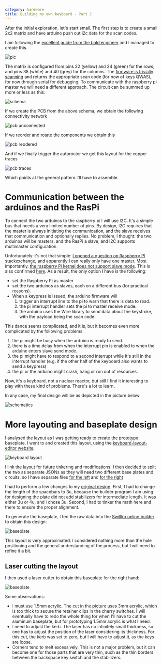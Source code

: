 ```yaml
---
category: hardware
title: Building my own keyboard - Part 3
---
```


After the initial exploration, let's start small. The first step is to create a small 2x2 matrix 
and have arduino push out i2c data for the scan codes.

I am following the [excellent guide from the bald engineer](https://www.baldengineer.com/arduino-keyboard-matrix-tutorial.html)
and I managed to create this.

![pic](https://raw.githubusercontent.com/stefanoborini/keymine/master/pics/20190920_184318.jpg)

The matrix is configured from pins 22 (yellow) and 24 (green) for the rows, and pins 38 (white) and 40 (grey) for the columns. 
The [firmware is trivially scanning](https://github.com/stefanoborini/keymine/blob/master/firmware/keymine/keymine.ino) and returns 
the appropriate scan code (for now of keys QWAS), for now through serial for debugging. To communicate with the raspberry pi
master we will need a different approach. The circuit can be summed up more or less as this:

![schema](https://raw.githubusercontent.com/stefanoborini/keymine/master/layouts/schema-2x2.png)

If we create the PCB from the above schema, we obtain the following connectivity network

![pcb unconnected](https://raw.githubusercontent.com/stefanoborini/keymine/master/layouts/pcb-2x2.png)

If we reorder and rotate the components we obtain this

![pcb reodered](https://raw.githubusercontent.com/stefanoborini/keymine/master/layouts/pcb-2x2-reordered.png)

And if we finally trigger the autorouter we get this layout for the copper traces

![pcb traces](https://raw.githubusercontent.com/stefanoborini/keymine/master/layouts/pcb-trace-2x2.png)

Which points at the general pattern I'll have to assemble.


# Communication between the arduinos and the RasPi

To connect the two arduinos to the raspberry pi I will use I2C. It's a simple
bus that needs a very limited number of pins. By design, I2C requires that the
master is always initiating the communication, and the slave receives that
communication and optionally replies. No problem, I thought: the two arduinos
will be masters, and the RasPi a slave, and I2C supports multimaster
configuration. 

Unfortunately it's not that simple: [I opened a question on Raspberry PI](https://raspberrypi.stackexchange.com/questions/102162/i2c-communication-between-two-arduino-masters-sending-events-and-one-raspberry-p)
stackexchange, and apparently I can really only have one master. Most
importantly, [the raspberry Pi kernel does not support slave mode](https://github.com/qriozum/kernel/blob/master/Documentation/i2c/summary).
This is also confirmed [here](https://raspberrypi.stackexchange.com/questions/5584/i2c-raspberri-pi-as-a-slave).
As a result, the only option I have is the following:

- set the Raspberry Pi as master
- set the two arduinos as slaves, each on a different bus (for practical reasons).
- When a keypress is issued, the arduino firmware will
  1. trigger an interrupt line to the pi to warn that there is data to read.
  2. the pi interrupt handler sets the pi to master receive mode.
  3. the arduino uses the Wire library to send data about the keystroke, with the payload being the scan code.

This dance seems complicated, and it is, but it becomes even more complicated by the following problems:

1. the pi might be busy when the arduino is ready to send.
2. there is a time delay from when the interrupt pin is enabled to when the arduino enters slave send mode.
3. the pi might have to respond to a second interrupt while it's still in the interrupt handler (e.g. if the other half of the keyboard also wants to send a keypress)
4. the pi or the arduino might crash, hang or run out of resources.

Now, it's a keyboard, not a nuclear reactor, but still I find it interesting to
play with these kind of problems. There's a lot to learn.

In any case, my final design will be as depicted in the picture below

![schematics](https://raw.githubusercontent.com/stefanoborini/keymine/master/schematics/schema-0.1.png)

# More layouting and baseplate design

I analysed the layout as I was getting ready to create the prototype baseplate.
I went to and created this layout, using the [keyboard-layout-editor website](http://www.keyboard-layout-editor.com).

![keyboard layout](https://raw.githubusercontent.com/stefanoborini/keymine/master/layouts/keyboard-layout-v0.3.png)

I [link the layout](https://is.gd/rU9Q6q) for future tinkering and
modifications. I then decided to split the two as separate JSONs as they will
need two different base plates and circuits, so I have separate files [for the left](https://raw.githubusercontent.com/stefanoborini/keymine/master/layouts/keyboard-layout-left-v0.3.json)
and [for the right](https://raw.githubusercontent.com/stefanoborini/keymine/master/layouts/keyboard-layout-right-v0.3.json)

I had to perform a few changes to my [original design](https://raw.githubusercontent.com/stefanoborini/keymine/master/layouts/units-v0.2.png). 
First, I had to change the length of the spacebars to 3u, because the builder program I am using for designing the plate
did not add stabilizers for intermediate length. It was either 3u or 4u, and I chose 3u. Second, I had to tinker the math here
and there to ensure the proper alignment. 

To generate the baseplate, I fed the raw data into the [Swillkb online builder](http://builder.swillkb.com/) to obtain this design:

![baseplate](https://raw.githubusercontent.com/stefanoborini/keymine/master/layouts/baseplate-v0.3.png)

This layout is very approximated. I considered nothing more than the hole
positioning and the general understanding of the process, but I will need to
refine it a bit.

## Laser cutting the layout

I then used a laser cutter to obtain this baseplate for the right hand:

![baseplate](https://raw.githubusercontent.com/stefanoborini/keymine/master/pics/20190922_180504.jpg)

Some observations:

- I must use 1.5mm acrylic. The cut in the picture uses 3mm acrylic, which is
  too thick to secure the retainer clips in the cherry switches. I will
  eventually have to redo the whole thing for when I'll have to cut the
  aluminum baseplate, but for prototyping 1.5mm acrylic is what I need.
- I need to adjust the kerb. The laser has no infinitely small thickness, 
  so one has to adjust the position of the laser considering its thickness. 
  For this cut, the kerb was set to zero, but I will have to adjust it, as 
  the keys are loose.
- Corners tend to melt excessively. This is not a major problem, but it can
  become one for those parts that are very thin, such as the thin borders
  between the backspace key switch and the stabilizers.


